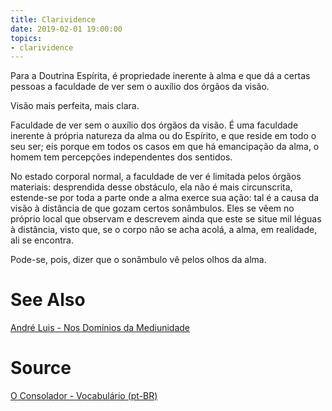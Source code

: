 ```yaml
---
title: Clarividence
date: 2019-02-01 19:00:00
topics:
- clarividence
---
```


Para a Doutrina Espírita, é propriedade inerente à alma e que dá a certas pessoas a 
faculdade de ver sem o auxílio dos órgãos da visão.

Visão mais perfeita, mais clara.

Faculdade de ver sem o auxílio dos órgãos da visão. É uma faculdade inerente à própria natureza da alma ou do 
Espírito, e que reside em todo o seu ser; eis porque em todos os casos em que há emancipação da alma, 
o homem tem percepções independentes dos sentidos. 

No estado corporal normal, a faculdade de ver é limitada pelos órgãos materiais: desprendida desse obstáculo, 
ela não é mais circunscrita, estende-se por toda a parte onde a alma exerce sua ação: tal é a causa da 
visão à distância de que gozam certos sonâmbulos. Eles se vêem no próprio local que observam e descrevem 
ainda que este se situe mil léguas à distância, visto que, se o corpo não se acha acolá, a alma, em realidade, 
ali se encontra. 

Pode-se, pois, dizer que o sonâmbulo vê pelos olhos da alma. 

# See Also
[André Luis - Nos Domínios da Mediunidade](/books/andre-luis/in-the-realms-of-mediumship)

# Source
[O Consolador - Vocabulário (pt-BR)](http://www.oconsolador.com.br/linkfixo/vocabulario/principal.html)



